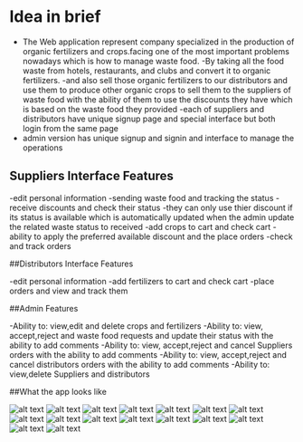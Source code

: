 # Idea in brief 

- The Web application represent company specialized in the production of organic fertilizers and crops.facing one of the most important problems nowadays which is how to manage waste food.
-By taking all the food waste from hotels, restaurants, and clubs  and convert it to organic fertilizers.
-and also sell those organic fertilizers to our distributors and use them to produce other organic crops to sell them to the suppliers of waste food with the ability of them to use the discounts they have which is based on the waste food they provided 
-each of suppliers and distributors have unique signup page and special interface but both login from the same page
- admin version has unique signup and signin and interface to manage the operations


## Suppliers Interface Features

-edit personal information
-sending waste food and tracking the status
-receive discounts and check their status
-they can only use thier discount if its status is available which is automatically updated when the admin update the related waste status to received
-add crops to cart and check cart
-ability to apply the preferred available discount and the place orders
-check and track orders


##Distributors Interface Features

-edit personal information
-add fertilizers to cart and check cart
-place orders and view and track them 


##Admin Features

-Ability to: view,edit and delete crops and fertilizers
-Ability to: view, accept,reject and waste food requests and update their status with the ability to add comments
-Ability to: view, accept,reject and cancel Suppliers orders with the ability to add comments
-Ability to: view, accept,reject and cancel distributors orders with the ability to add comments
-Ability to: view,delete Suppliers and distributors

##What the app looks like 

![alt text](https://github.com/ahmedhesham99/Graduation-Project/blob/main/sample%20of%20system%20Screen%20Shots/home.jpg)
![alt text](https://github.com/ahmedhesham99/Graduation-Project/blob/main/sample%20of%20system%20Screen%20Shots/supp_signup.jpg)
![alt text](https://github.com/ahmedhesham99/Graduation-Project/blob/main/sample%20of%20system%20Screen%20Shots/crops.jpg)
![alt text](https://github.com/ahmedhesham99/Graduation-Project/blob/main/sample%20of%20system%20Screen%20Shots/supplier%20profile.jpg)
![alt text](https://github.com/ahmedhesham99/Graduation-Project/blob/main/sample%20of%20system%20Screen%20Shots/sending%20waste%20food.jpg)
![alt text](https://github.com/ahmedhesham99/Graduation-Project/blob/main/sample%20of%20system%20Screen%20Shots/discounts.jpg)
![alt text](https://github.com/ahmedhesham99/Graduation-Project/blob/main/sample%20of%20system%20Screen%20Shots/cart.jpg)
![alt text](https://github.com/ahmedhesham99/Graduation-Project/blob/main/sample%20of%20system%20Screen%20Shots/checkorders.jpg)
![alt text](https://github.com/ahmedhesham99/Graduation-Project/blob/main/sample%20of%20system%20Screen%20Shots/distributors%20interface.jpg)
![alt text](https://github.com/ahmedhesham99/Graduation-Project/blob/main/sample%20of%20system%20Screen%20Shots/fertilizers%20inspect.jpg)
![alt text](https://github.com/ahmedhesham99/Graduation-Project/blob/main/sample%20of%20system%20Screen%20Shots/admin's%20login.jpg)
![alt text](https://github.com/ahmedhesham99/Graduation-Project/blob/main/sample%20of%20system%20Screen%20Shots/admin's%20Interface.jpg)
![alt text](https://github.com/ahmedhesham99/Graduation-Project/blob/main/sample%20of%20system%20Screen%20Shots/crops%20management.jpg)
![alt text](https://github.com/ahmedhesham99/Graduation-Project/blob/main/sample%20of%20system%20Screen%20Shots/suppliers'%20orders.jpg)
![alt text](https://github.com/ahmedhesham99/Graduation-Project/blob/main/sample%20of%20system%20Screen%20Shots/suppliers'%20details.jpg)
![alt text](https://github.com/ahmedhesham99/Graduation-Project/blob/main/sample%20of%20system%20Screen%20Shots/suppliers'%20orders%20update.jpg)





